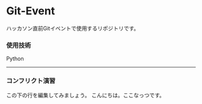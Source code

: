 # Git-Event

ハッカソン直前Gitイベントで使用するリポジトリです。

### 使用技術
Python

---
### コンフリクト演習
この下の行を編集してみましょう。
こんにちは。ここなっつです。
